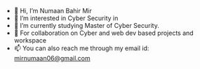 - 👋 Hi, I’m Numaan Bahir Mir
- 👀 I’m interested in Cyber Security in    
- 🌱 I’m currently studying Master of Cyber Security. 
- 💞️ For collaboration on Cyber and web dev based projects and workspace
- 📫 You can also reach me through my email id: mirnumaan06@gmail.com

<!---
mirnumaan/mirnumaan is a ✨ special ✨ repository because its `README.md` (this file) appears on your GitHub profile.
You can click the Preview link to take a look at your changes.
--->
